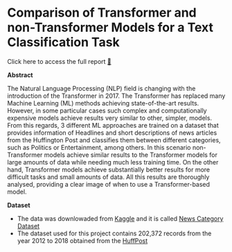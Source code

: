 # Comparison of Transformer and non-Transformer Models for a Text Classification Task

Click here to access the full report [:page_with_curl:](https://github.com/oriolgarrobe/Text-classification/blob/main/TM_Project_Garrobe.pdf)

**Abstract**

The Natural Language Processing (NLP) field is changing with the introduction of the Transformer in 2017. The Transformer has replaced many Machine Learning (ML)
methods achieving state-of-the-art results. However, in some particular cases such complex and computationally expensive models achieve results very similar to other, simpler, models. From this regards, 3 different ML approaches are trained on a dataset that provides information of Headlines and short descriptions of news articles from the Huffington Post and classifies them between different categories, such as Politics or Entertainment, among others. In this scenario non-Transformer models achieve similar results to the Transformer models for large amounts of data while needing much less training time. On the other hand, Transformer models achieve substantially better results for more difficult tasks and small amounts of data. All this results are thoroughly analysed, providing a clear image of when to use a Transformer-based model.

**Dataset** 

* The data was downlowaded from [Kaggle](https://www.kaggle.com/datasets) and it is called [News Category Dataset](https://www.kaggle.com/rmisra/news-category-dataset) 
* The dataset used for this project contains 202,372 records from the year 2012 to 2018 obtained from the [HuffPost](https://www.huffpost.com/)


